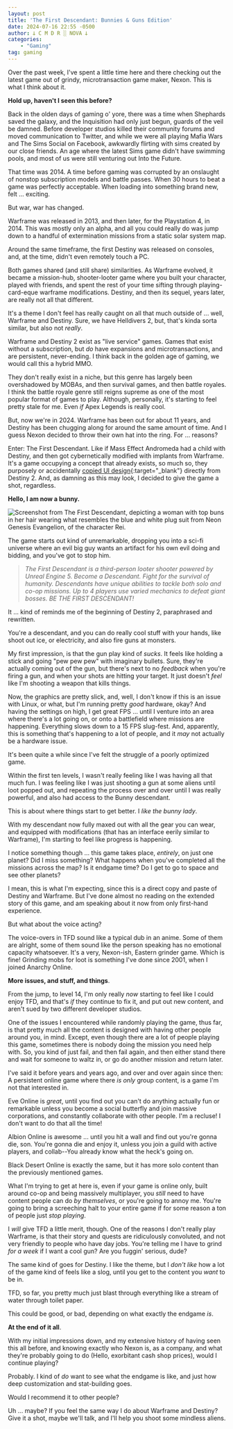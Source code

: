 ```yaml
---
layout: post
title: 'The First Descendant: Bunnies & Guns Edition'
date: 2024-07-16 22:55 -0500
author: 𐕣 C M D R ░ NOVA 𐕣
categories:
    - "Gaming"
tag: gaming
---
```



Over the past week, I've spent a little time here and there checking out the latest game out of grindy, microtransaction game maker, Nexon. This is what I think about it.

**Hold up, haven't I seen this before?**

Back in the olden days of gaming o' yore, there was a time when Shephards saved the galaxy, and the Inquisition had only just begun, guards of the veil be damned. Before developer studios killed their community forums and moved communication to Twitter, and while we were all playing Mafia Wars and The Sims Social on Facebook, awkwardly flirting with sims created by our close friends. An age where the latest Sims game didn't have swimming pools, and most of us were still venturing out Into the Future.

That time was 2014. A time before gaming was corrupted by an onslaught of nonstop subscription models and battle passes. When 30 hours to beat a game was perfectly acceptable. When loading into something brand new, felt ... exciting.

But war, war has changed.

Warframe was released in 2013, and then later, for the Playstation 4, in 2014. This was mostly only an alpha, and all you could really do was jump down to a handful of extermination missions from a static solar system map.

Around the same timeframe, the first Destiny was released on consoles, and, at the time, didn't even remotely touch a PC.

Both games shared (and still share) similarities. As Warframe evolved, it became a mission-hub, shooter-looter game where you built your character, played with friends, and spent the rest of your time sifting through playing-card-eque warframe modifications. Destiny, and then its sequel, years later, are really not all that different.

It's a theme I don't feel has really caught on all that much outside of ... well, Warframe and Destiny. Sure, we have Helldivers 2, but, that's kinda sorta similar, but also not *really*.

Warframe and Destiny 2 exist as "live service" games. Games that exist without a subscription, but *do* have expansions and microtransactions, and are persistent, never-ending. I think back in the golden age of gaming, we would call this a hybrid MMO.

They don't really exist in a niche, but this genre has largely been overshadowed by MOBAs, and then survival games, and then battle royales. I think the battle royale genre still reigns supreme as one of the most popular format of games to play. Although, personally, it's starting to feel pretty stale for me. Even *if* Apex Legends is really cool.

But, now we're in 2024. Warframe has been out for about 11 years, and Destiny has been chugging along for around the same amount of time. And I guess Nexon decided to throw their own hat into the ring. For ... reasons?

Enter: The First Descendant. Like if Mass Effect Andromeda had a child with Destiny, and then got cybernetically modified with implants from Warframe. It's a game occupying a concept that already exists, so much so, they purposely or accidentally [copied UI design](https://www.pcgamesn.com/the-first-descendant/nexon-statement-destiny-2){:target="_blank"} directly from Destiny 2. And, as damning as this may look, I decided to give the game a shot, regardless.

**Hello, I am now a bunny.**

![Screenshot from The First Descendant, depicting a woman with top buns in her hair wearing what resembles the blue and white plug suit from Neon Genesis Evangelion, of the character Rei.](/img/posts/first_des/bunny.png)

The game starts out kind of unremarkable, dropping you into a sci-fi universe where an evil big guy wants an artifact for his own evil doing and bidding, and you've got to stop him.

>*The First Descendant is a third-person looter shooter powered by Unreal Engine 5. Become a Descendant. Fight for the survival of humanity. Descendants have unique abilities to tackle both solo and co-op missions. Up to 4 players use varied mechanics to defeat giant bosses. BE THE FIRST DESCENDANT!*

It ... kind of reminds me of the beginning of Destiny 2, paraphrased and rewritten.

You're a descendant, and you can do really cool stuff with your hands, like shoot out ice, or electricity, and also fire guns at monsters.

My first impression, is that the gun play kind of *sucks*. It feels like holding a stick and going "pew pew pew" with imaginary bullets. Sure, they're actually coming out of the gun, but there's next to no *feedback* when you're firing a gun, and when your shots are hitting your target. It just doesn't *feel* like I'm shooting a weapon that kills things.

Now, the graphics are pretty slick, and, well, I don't know if this is an issue with Linux, or what, but I'm running pretty *good* hardware, okay? And having the settings on high, I get great FPS ... until I venture into an area where there's a lot going on, or onto a battlefield where missions are happening. Everything slows down to a 15 FPS slug-fest. And, apparently, this is something that's happening to a lot of people, and it *may* not actually be a hardware issue.

It's been quite a while since I've felt the struggle of a poorly optimized game.

Within the first ten levels, I wasn't really feeling like I was having all that much fun. I was feeling like I was just shooting a gun at some aliens until loot popped out, and repeating the process over and over until I was really powerful, and also had access to the Bunny descendant.

This is about where things start to get better. I *like the bunny lady*.

With my descendant now fully maxed out with all the gear you can wear, and equipped with modifications (that has an interface eerily similar to Warframe), I'm starting to feel like progress is happening.

I notice something though ... this game takes place, *entirely*, on just one planet? Did I miss something? What happens when you've completed all the missions across the map? Is it endgame time? Do I get to go to space and see other planets?

I mean, this is what I'm expecting, since this is a direct copy and paste of Destiny and Warframe. But I've done almost no reading on the extended story of this game, and am speaking about it now from only first-hand experience.

But what about the voice acting?

The voice-overs in TFD sound like a typical dub in an anime. Some of them are alright, some of them sound like the person speaking has no emotional capacity whatsoever. It's a very, Nexon-ish, Eastern grinder game. Which is fine! Grinding mobs for loot is something I've done since 2001, when I joined Anarchy Online.

**More issues, and stuff, and things**.

From the jump, to level 14, I'm only really *now* starting to feel like I could enjoy TFD, and that's *if* they continue to fix it, and put out new content, and aren't sued by two different developer studios.

One of the issues I encountered while randomly playing the game, thus far, is that pretty much all the content is designed with having other people around you, in mind. Except, even though there are a lot of people playing this game, sometimes there is nobody doing the mission you need help with. So, you kind of just fail, and then fail again, and then either stand there and wait for someone to waltz in, or go do another mission and return later.

I've said it before years and years ago, and over and over again since then: A persistent online game where there *is only* group content, is a game I'm not that interested in.

Eve Online is *great*, until you find out you can't do anything actually fun or remarkable unless you become a social butterfly and join massive corporations, and constantly collaborate with other people. I'm a recluse! I don't want to do that all the time!

Albion Online is awesome ... until you hit a wall and find out you're gonna die, son. You're gonna die and enjoy it, unless you join a guild with active players, and collab--You already know what the heck's going on.

Black Desert Online is exactly the same, but it has more solo content than the previously mentioned games.

What I'm trying to get at here is, even if your game is online only, built around co-op and being massively multiplayer, you *still* need to have content people can do *by themselves*, or you're going to annoy me. You're going to bring a screeching halt to your entire game if for some reason a ton of people just *stop playing*.

I *will* give TFD a little merit, though. One of the reasons I don't really play Warframe, is that their story and quests are ridiculously convoluted, and not very friendly to people who have day jobs. You're telling me I have to grind *for a week* if I want a cool gun? Are you fuggin' serious, dude?

The same kind of goes for Destiny. I like the theme, but I *don't like* how a lot of the game kind of feels like a slog, until you get to the content you *want* to be in.

TFD, so far, you pretty much just blast through everything like a stream of water through toilet paper.

This could be good, or bad, depending on what exactly the endgame *is*.

**At the end of it all**.

With my initial impressions down, and my extensive history of having seen this all before, and knowing exactly who Nexon is, as a company, and what they're probably going to do (Hello, exorbitant cash shop prices), would I continue playing?

Probably. I kind of *do* want to see what the endgame is like, and just how deep customization and stat-building goes.

Would I recommend it to other people?

Uh ... maybe? If you feel the same way I do about Warframe and Destiny? Give it a shot, maybe we'll talk, and I'll help you shoot some mindless aliens.

